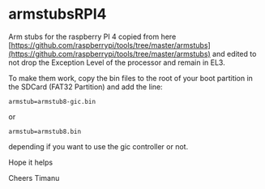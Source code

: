 # armstubsRPI4

Arm stubs for the raspberry PI 4 copied from here [https://github.com/raspberrypi/tools/tree/master/armstubs](https://github.com/raspberrypi/tools/tree/master/armstubs) and
edited to not drop the Exception Level of the processor and remain in EL3.

To make them work, copy the bin files to the root of your boot partition in the SDCard (FAT32 Partition) and add the line:

```
armstub=armstub8-gic.bin 
```
or 
```
armstub=armstub8.bin
```

depending if you want to use the gic controller or not.

Hope it helps

Cheers
Timanu

